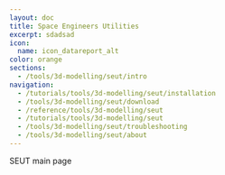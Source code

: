 ```yaml
---
layout: doc
title: Space Engineers Utilities
excerpt: sdadsad
icon:
  name: icon_datareport_alt
color: orange
sections:
  - /tools/3d-modelling/seut/intro
navigation:
  - /tutorials/tools/3d-modelling/seut/installation
  - /tools/3d-modelling/seut/download
  - /reference/tools/3d-modelling/seut
  - /tutorials/tools/3d-modelling/seut
  - /tools/3d-modelling/seut/troubleshooting
  - /tools/3d-modelling/seut/about
---
```


SEUT main page